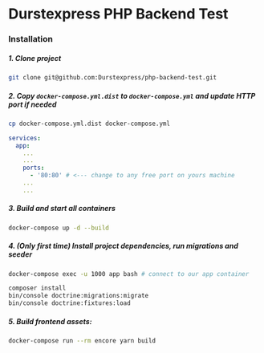 # Durstexpress PHP Backend Test

### Installation

##### 1. Clone project
```bash
git clone git@github.com:Durstexpress/php-backend-test.git
```

##### 2. Copy  `docker-compose.yml.dist` to `docker-compose.yml` and update HTTP port if needed
```bash
cp docker-compose.yml.dist docker-compose.yml
```

```yaml
services:
  app:
    ...
    ...
    ports:
      - '80:80' # <--- change to any free port on yours machine
    ...
    ...    
```

##### 3. Build and start all containers
```bash
docker-compose up -d --build
```
       
##### 4. (Only first time) Install project dependencies, run migrations and seeder
```bash
docker-compose exec -u 1000 app bash # connect to our app container

composer install
bin/console doctrine:migrations:migrate
bin/console doctrine:fixtures:load
```

##### 5. Build frontend assets:
```bash
docker-compose run --rm encore yarn build
```

